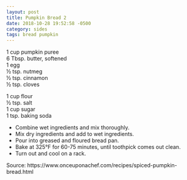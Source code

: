 ```yaml
---
layout: post
title: Pumpkin Bread 2
date: 2018-10-28 19:52:58 -0500
category: sides
tags: bread pumpkin
---
```

<span class="amount">1</span> <span class="name"><span class="toggleunits" data-alt="425-g">cup pumpkin puree  
</span></span><span class="amount"><span class="toggleunits" data-alt="170 g">6 Tbsp. butter, softened  
</span></span><span class="amount">1</span> <span class="name">egg  
</span><span class="amount">½ tsp.</span> <span class="name">nutmeg  
</span><span class="amount">½ tsp.</span> <span class="name">cinnamon  
</span><span class="amount">½ tsp.</span> <span class="name">cloves</span>
  
<span class="amount"><span class="toggleunits" data-alt="250 g">1 cup</span></span> <span class="name">flour  
</span><span class="amount">½ tsp.</span> <span class="name">salt  
</span><span class="amount"><span class="toggleunits" data-alt="400 g">1 cup</span></span> <span class="name">sugar  
</span><span class="amount">1 tsp. baking soda</span><span class="name"><span class="toggleunits" data-alt="425-g">
</span></span>
<ul>
 	<li>Combine wet ingredients and mix thoroughly.</li>
 	<li>Mix dry ingredients and add to wet ingredients.</li>
 	<li>Pour into greased and floured bread pan.</li>
 	<li>Bake at 325°F for 60-75 minutes, until toothpick comes out clean.</li>
 	<li>Turn out and cool on a rack.</li>
</ul>
Source: https://www.onceuponachef.com/recipes/spiced-pumpkin-bread.html  
